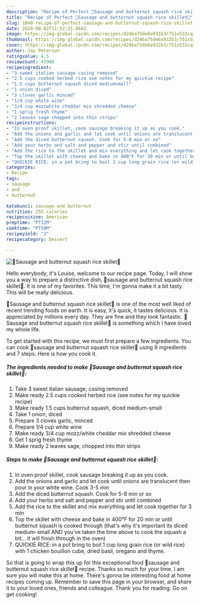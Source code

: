 ```yaml
---
description: "Recipe of Perfect 🍁Sausage and butternut squash rice skillet🍁"
title: "Recipe of Perfect 🍁Sausage and butternut squash rice skillet🍁"
slug: 1840-recipe-of-perfect-sausage-and-butternut-squash-rice-skillet
date: 2020-08-02T11:52:21.868Z
image: https://img-global.cpcdn.com/recipes/d24ba75de6a932b3/751x532cq70/🍁sausage-and-butternut-squash-rice-skillet🍁-recipe-main-photo.jpg
thumbnail: https://img-global.cpcdn.com/recipes/d24ba75de6a932b3/751x532cq70/🍁sausage-and-butternut-squash-rice-skillet🍁-recipe-main-photo.jpg
cover: https://img-global.cpcdn.com/recipes/d24ba75de6a932b3/751x532cq70/🍁sausage-and-butternut-squash-rice-skillet🍁-recipe-main-photo.jpg
author: Jay Peterson
ratingvalue: 4.5
reviewcount: 45988
recipeingredient:
- "3 sweet italian sausage casing removed"
- "2.5 cups cooked herbed rice see notes for my quickie recipe"
- "1.5 cups butternut squash diced mediumsmall"
- "1 onion diced"
- "3 cloves garlic minced"
- "1/4 cup white wine"
- "3/4 cup mozzwhite cheddar mix shredded cheese"
- "1 sprig fresh thyme"
- "2 leaves sage chopped into thin strips"
recipeinstructions:
- "In oven proof skillet, cook sausage breaking it up as you cook."
- "Add the onions and garlic and let cook until onions are translucent then pour in your white wine. Cook 3-5 min"
- "Add the diced butternut squash. Cook for 5-8 min or so"
- "Add your herbs and salt and pepper and stir until combined"
- "Add the rice to the skillet and mix everything and let cook together for 3 min"
- "Top the skillet with cheese and bake in 400°F for 20 min or until butternut squash is cooked through (that&#39;s why it&#39;s important its diced medium-small AND you&#39;ve taken the time above to cook the squash a bit... it will finish through in the oven)"
- "QUICKIE RICE: in a pot bring to boil 1 cup long grain rice (or wild rice) with 1 chicken bouillon cube, dried basil, oregano and thyme."
categories:
- Recipe
tags:
- sausage
- and
- butternut

katakunci: sausage and butternut 
nutrition: 255 calories
recipecuisine: American
preptime: "PT32M"
cooktime: "PT58M"
recipeyield: "2"
recipecategory: Dessert

---
```



![🍁Sausage and butternut squash rice skillet🍁](https://img-global.cpcdn.com/recipes/d24ba75de6a932b3/751x532cq70/🍁sausage-and-butternut-squash-rice-skillet🍁-recipe-main-photo.jpg)

Hello everybody, it's Louise, welcome to our recipe page. Today, I will show you a way to prepare a distinctive dish, 🍁sausage and butternut squash rice skillet🍁. It is one of my favorites. This time, I'm gonna make it a bit tasty. This will be really delicious.

🍁Sausage and butternut squash rice skillet🍁 is one of the most well liked of recent trending foods on earth. It is easy, it's quick, it tastes delicious. It is appreciated by millions every day. They are fine and they look fantastic. 🍁Sausage and butternut squash rice skillet🍁 is something which I have loved my whole life.




To get started with this recipe, we must first prepare a few ingredients. You can cook 🍁sausage and butternut squash rice skillet🍁 using 9 ingredients and 7 steps. Here is how you cook it.

<!--inarticleads1-->

##### The ingredients needed to make 🍁Sausage and butternut squash rice skillet🍁:

1. Take 3 sweet italian sausage, casing removed
1. Make ready 2.5 cups cooked herbed rice (see notes for my quickie recipe)
1. Make ready 1.5 cups butternut squash, diced medium-small
1. Take 1 onion, diced
1. Prepare 3 cloves garlic, minced
1. Prepare 1/4 cup white wine
1. Make ready 3/4 cup mozz/white cheddar mix shredded cheese
1. Get 1 sprig fresh thyme
1. Make ready 2 leaves sage, chopped into thin strips




<!--inarticleads2-->

##### Steps to make 🍁Sausage and butternut squash rice skillet🍁:

1. In oven proof skillet, cook sausage breaking it up as you cook.
1. Add the onions and garlic and let cook until onions are translucent then pour in your white wine. Cook 3-5 min
1. Add the diced butternut squash. Cook for 5-8 min or so
1. Add your herbs and salt and pepper and stir until combined
1. Add the rice to the skillet and mix everything and let cook together for 3 min
1. Top the skillet with cheese and bake in 400°F for 20 min or until butternut squash is cooked through (that&#39;s why it&#39;s important its diced medium-small AND you&#39;ve taken the time above to cook the squash a bit... it will finish through in the oven)
1. QUICKIE RICE: in a pot bring to boil 1 cup long grain rice (or wild rice) with 1 chicken bouillon cube, dried basil, oregano and thyme.




So that is going to wrap this up for this exceptional food 🍁sausage and butternut squash rice skillet🍁 recipe. Thanks so much for your time. I am sure you will make this at home. There's gonna be interesting food at home recipes coming up. Remember to save this page in your browser, and share it to your loved ones, friends and colleague. Thank you for reading. Go on get cooking!
